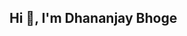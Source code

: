 ## Hi 👋, I'm Dhananjay Bhoge


<!--
**Aspiring Data Analyst | Expertise in Data Cleaning, Analysis & Visualization

🌱 I’m currently learning Data Analysis | SQL | PowerBI | Python | Excel

E-Mail on: dhananjay13bhoge@gmail.com

Connect with me:
 https://www.linkedin.com/in/dhananjay-bhoge-a5885619b/

Languages and Tools:
mysql python python python
-->

